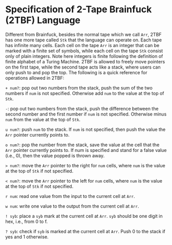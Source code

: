 # Specification of 2-Tape Brainfuck (2TBF) Language

Different from Brainfuck, besides the normal tape which we call `Arr`, 2TBF has one more tape called `Stk` that the language can operate on. Each tape has infinite many cells. Each cell on the tape `Arr` is an integer that can be marked with a finite set of symbols, while each cell on the tape `Stk` consist only of plain integers. Note here integers is finite following the definition of finite alphabet of a Turing Machine. 2TBF is allowed to freely move pointers on the first tape, while the second tape acts like a stack, where users can only push to and pop the top. The following is a quick reference for operations allowed in 2TBF:

`+ num?`: pop out two numbers from the stack, push the sum of the two numbers if `num` is not specified. Otherwise add `num` to the value at the top of `Stk`.

`-`: pop out two numbers from the stack, push the difference between the second number and the first number if `num` is not specified. Otherwise minus `num` from the value at the top of `Stk`.

`u num?`: push `num` to the stack. If `num` is not specified, then push the value the `Arr` pointer currently points to.

`o num?`: pop the number from the stack, save the value at the cell that the `Arr` pointer currently points to. If num is specified and stand for a false value (i.e., 0), then the value popped is thrown away.

`> num?`: move the `Arr` pointer to the right for `num` cells, where `num` is the value at the top of `Stk` if not specified.

`< num?`: move the `Arr` pointer to the left for `num` cells, where `num` is the value at the top of `Stk` if not specified.

`r num`: read one value from the input to the current cell at `Arr`.

`w num`: write one value to the output from the current cell at `Arr`.

`! syb`: place a `syb` mark at the current cell at `Arr`. `syb` should be one digit in hex, i.e., from 0 to f.

`? syb`: check if `syb` is marked at the current cell at `Arr`. Push 0 to the stack if yes and 1 otherwise.
